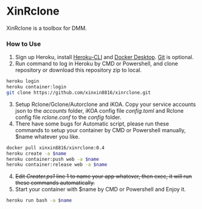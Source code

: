 # XinRclone 
XinRclone is a toolbox for DMM.

### How to Use
1. Sign up Heroku, install [Heroku-CLI](https://devcenter.heroku.com/articles/heroku-cli#download-and-install) and [Docker Desktop](https://www.docker.com/products/docker-desktop). [Git](https://git-scm.com/book/en/v2/Getting-Started-Installing-Git) is optional.
2. Run command to log in Heroku by CMD or Powershell, and clone repository or download this repository zip to local.
```sh
heroku login
heroku container:login
git clone https://github.com/xinxin8816/xinrclone.git
```
3. Setup Rclone/Gclone/Autorclone and iKOA. Copy your service accounts json to the *accounts* folder, iKOA config file *config.toml* and Rclone config file *rclone.conf* to the *config* folder.
4. There have some bugs for Automatic script, please run these commands to setup your container by CMD or Powershell manually, $name whatever you like.
```sh
docker pull xinxin8816/xinrclone:0.4
heroku create -a $name
heroku container:push web -a $name
heroku container:release web -a $name
```
4. ~~Edit *Creater.ps1* line 1 to name your app whatever, then exec, it will run these commands automatically.~~
5. Start your container with $name by CMD or Powershell and Enjoy it. 
```sh
heroku run bash -a $name
```

